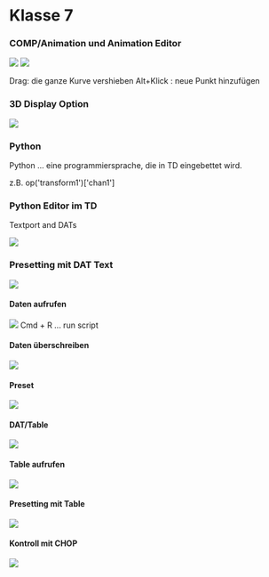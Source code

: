 # Klasse 7

### COMP/Animation und Animation Editor

![](K7/edit_animation_menu.png)
![](K7/animation_editor.png)


Drag: die ganze Kurve vershieben
Alt+Klick : neue Punkt hinzufügen


### 3D Display Option

![](K7/display_option.png)

### Python

Python ... eine programmiersprache, die in TD eingebettet wird.

z.B. op('transform1')['chan1'] 

### Python Editor im TD

Textport and DATs

![](K7/textport.png)
 
### Presetting mit DAT Text

![](K7/transform.png)

#### Daten aufrufen

![](K7/access.png)
Cmd + R ... run script

#### Daten überschreiben

![](K7/overwrite.png)

#### Preset

![](K7/preset.png)

#### DAT/Table
![](K7/table.png)

#### Table aufrufen
![](K7/table_access.png)

#### Presetting mit Table
![](K7/preset_with_table.png)

#### Kontroll mit CHOP
![](K7/chop.png)



